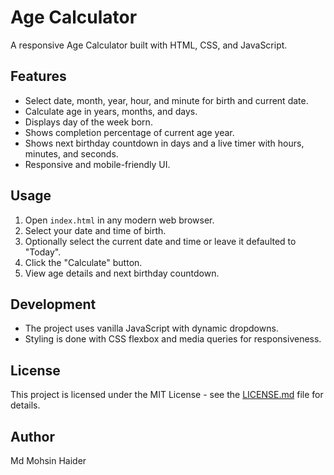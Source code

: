 # Age Calculator

A responsive Age Calculator built with HTML, CSS, and JavaScript.

## Features

- Select date, month, year, hour, and minute for birth and current date.
- Calculate age in years, months, and days.
- Displays day of the week born.
- Shows completion percentage of current age year.
- Shows next birthday countdown in days and a live timer with hours, minutes, and seconds.
- Responsive and mobile-friendly UI.

## Usage

1. Open `index.html` in any modern web browser.
2. Select your date and time of birth.
3. Optionally select the current date and time or leave it defaulted to "Today".
4. Click the "Calculate" button.
5. View age details and next birthday countdown.

## Development

- The project uses vanilla JavaScript with dynamic dropdowns.
- Styling is done with CSS flexbox and media queries for responsiveness.

## License

This project is licensed under the MIT License - see the [LICENSE.md](LICENSE.md) file for details.

## Author

Md Mohsin Haider

